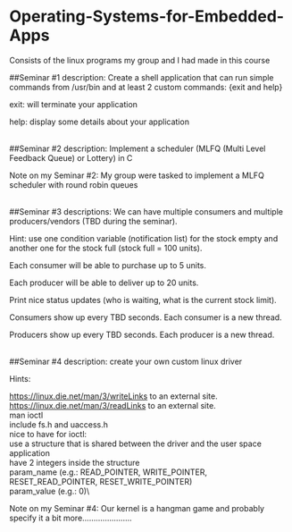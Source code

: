 # Operating-Systems-for-Embedded-Apps

Consists of the linux programs my group and I had made in this course

##Seminar #1 description: 
Create a shell application that can run simple commands from /usr/bin and at least 2 custom commands: {exit and help}

exit: will terminate your application

help: display some details about your application
<br><br>

##Seminar #2 description:
Implement a scheduler (MLFQ (Multi Level Feedback Queue) or Lottery) in C

Note on my Seminar #2: My group were tasked to implement a MLFQ scheduler with round robin queues
<br><br>

##Seminar #3 descriptions:
We can have multiple consumers and multiple producers/vendors (TBD during the seminar).

Hint: use one condition variable (notification list) for the stock empty and another one for the stock full (stock full = 100 units).

Each consumer will be able to purchase up to 5 units.

Each producer will be able to deliver up to 20 units.

Print nice status updates (who is waiting, what is the current stock limit).

Consumers show up every TBD seconds. Each consumer is a new thread.

Producers show up every TBD seconds. Each producer is a new thread.
<br><br>

##Seminar #4 description:
create your own custom linux driver

Hints:  

https://linux.die.net/man/3/writeLinks to an external site.\
https://linux.die.net/man/3/readLinks to an external site.\
man ioctl\
include fs.h and uaccess.h\
nice to have for ioctl:\
use a structure that is shared between the driver and the user space application\
have 2 integers inside the structure \
param_name (e.g.: READ_POINTER, WRITE_POINTER, RESET_READ_POINTER, RESET_WRITE_POINTER)\
param_value (e.g.: 0)\

Note on my Seminar #4: Our kernel is a hangman game and probably specify it a bit more......................
